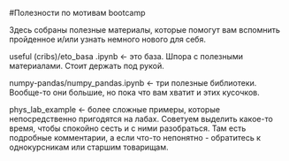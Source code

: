 #Полезности по мотивам bootcamp

Здесь собраны полезные материалы, которые помогут вам вспомнить пройденное и/или узнать немного нового для себя.

useful (cribs)/eto_basa .ipynb <- это база. Шпора с полезными материалами. Стоит держать под рукой.

numpy-pandas/numpy_pandas.ipynb <- три полезные библиотеки. Вообще-то они большие, но пока что вам хватит и этих кусочков. 

phys_lab_example <- более сложные примеры, которые непосредственно пригодятся на лабах. Советуем выделить какое-то время, чтобы спокойно сесть и с ними разобраться. Там есть подробные комментарии, а если что-то непонятно - обратитесь к однокурсникам или старшим товарищам.